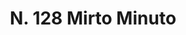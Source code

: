 ---
title: "N. 128 Mirto Minuto"
permalink: "/edition/plant128/"
plant-name: "N. 128"
plant-number: "128"
plant-xml: "/assets/xml/plant128.xml"
plant-img1: "/assets/img/plant128_verso.jpg"
plant-img2: "/assets/img/plant128.jpg"
plant-title: "N. 128 Mirto Minuto"
plant-taxon-link: "http://www.worldfloraonline.org/taxon/wfo-0000248725"
plant-taxon-content: "[Myrtus communis L. var. tarentina L.]"
layout: single-xml
---